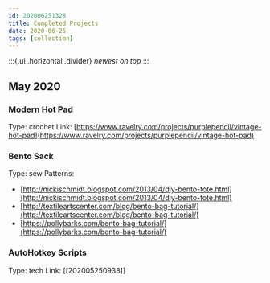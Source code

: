 ```yaml
---
id: 202006251328
title: Completed Projects
date: 2020-06-25
tags: [collection]
---
```

:::{.ui .horizontal .divider}
*newest on top*
:::

## May 2020
### Modern Hot Pad
Type: crochet
Link: [https://www.ravelry.com/projects/purplepencil/vintage-hot-pad](https://www.ravelry.com/projects/purplepencil/vintage-hot-pad)

### Bento Sack
Type: sew
Patterns: 
- [http://nickischmidt.blogspot.com/2013/04/diy-bento-tote.html](http://nickischmidt.blogspot.com/2013/04/diy-bento-tote.html)
- [http://textileartscenter.com/blog/bento-bag-tutorial/](http://textileartscenter.com/blog/bento-bag-tutorial/)
- [https://pollybarks.com/bento-bag-tutorial/](https://pollybarks.com/bento-bag-tutorial/)

### AutoHotkey Scripts
Type: tech
Link: [[202005250938]]
